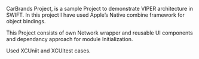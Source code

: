 CarBrands Project, is a sample Project to demonstrate VIPER architecture in SWIFT. In this project I have used Apple’s Native combine framework for object bindings.

This Project consists of own Network wrapper and reusable UI components and dependancy approach for module Initialization.

Used XCUniit and XCUItest cases. 
